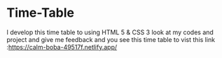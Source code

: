 # Time-Table
I develop this time table to using HTML 5 &amp; CSS 3 look at my codes and project and give me feedback and you see this time table to vist this link :https://calm-boba-49517f.netlify.app/
